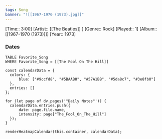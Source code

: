 ```yaml
---
tags: Song  
banner: "![[1967-1970 (1973).jpg]]"
---
```

[Time:: 3:00]
[Artist:: [[The Beatles]] ]
[Genre:: Rock]
[Played:: 1]
[Album:: [[1967-1970 (1973)]]]
[Year:: 1973]
### Dates
````dataview
TABLE Favorite_Song
WHERE Favorite_Song = [[The Fool On The Hill]]
````
  ```dataviewjs
const calendarData = { 
	colors: { 
		blue: ["#9ccfd8", "#5BAAB8", "#57A1BB", "#5da8c7", "#3e8fb0"] 
	}, 
	entries: [] 
}; 

for (let page of dv.pages('"Daily Notes"')) { 
	calendarData.entries.push({ 
		date: page.file.name, 
		intensity: page["The_Fool_On_The_Hill"]
	}); 
} 

renderHeatmapCalendar(this.container, calendarData);
```
